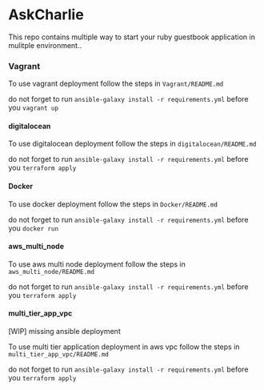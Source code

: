 # AskCharlie

This repo contains multiple way to start your ruby guestbook application in mulitple environment..

### Vagrant

To use vagrant deployment follow the steps in `Vagrant/README.md`

do not forget to run `ansible-galaxy install -r requirements.yml` before you `vagrant up`

#### digitalocean

To use digitalocean deployment follow the steps in `digitalocean/README.md`

do not forget to run `ansible-galaxy install -r requirements.yml` before you `terraform apply`

#### Docker

To use docker deployment follow the steps in `Docker/README.md`

do not forget to run `ansible-galaxy install -r requirements.yml` before you `docker run`

#### aws_multi_node

To use aws multi node deployment follow the steps in `aws_multi_node/README.md`

do not forget to run `ansible-galaxy install -r requirements.yml` before you `terraform apply`

#### multi_tier_app_vpc 

[WIP] missing ansible deployment

To use multi tier application deployment in aws vpc follow the steps in `multi_tier_app_vpc/README.md`

do not forget to run `ansible-galaxy install -r requirements.yml` before you `terraform apply`
